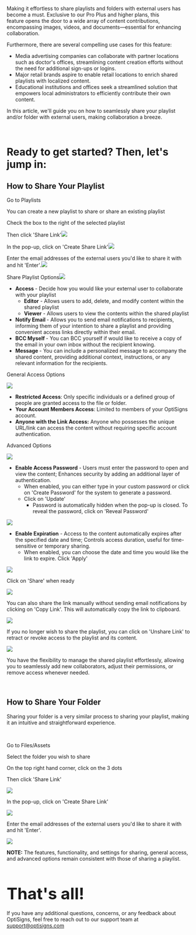 <p>Making it effortless to share playlists and folders with external users has become a must. Exclusive to our Pro Plus and higher plans, this feature opens the door to a wide array of content contributions, encompassing images, videos, and documents—essential for enhancing collaboration.</p>
<p>Furthermore, there are several compelling use cases for this feature:</p>
<ul>
<li>Media advertising companies can collaborate with partner locations such as doctor's offices, streamlining content creation efforts without the need for additional sign-ups or logins.</li>
<li>Major retail brands aspire to enable retail locations to enrich shared playlists with localized content.</li>
<li>Educational institutions and offices seek a streamlined solution that empowers local administrators to efficiently contribute their own content.</li>
</ul>
<p>In this article, we'll guide you on how to seamlessly share your playlist and/or folder with external users, making collaboration a breeze.</p>
<p> </p>
<h1 id="h_01HCGAEP5ZJ7ZS0QJ04689XJW8" class="rich-content-viewer_headerTwo__3f-vr rich-content-viewer_elementSpacing__208Ie blog-post-title-font _3aQMT _2J4pr css-x4x4qs rich-content-viewer_left__2p1aK _158eo _3_7DB"><strong>Ready to get started? Then, let's jump in:</strong></h1>
<h2 id="h_01HCGE7RKN17987VV6A0ZH768C"><strong>How to Share Your Playlist</strong></h2>
<p>Go to Playlists</p>
<p>You can create a new playlist to share or share an existing playlist</p>
<p>Check the box to the right of the selected playlist</p>
<p>Then click 'Share Link'<img src="https://support.optisigns.com/hc/article_attachments/21746509029395"></p>
<p>In the pop-up, click on 'Create Share Link'<img src="https://support.optisigns.com/hc/article_attachments/21746524473363"></p>
<p>Enter the email addresses of the external users you'd like to share it with and hit 'Enter'.<img src="https://support.optisigns.com/hc/article_attachments/21746541383699"></p>
<p>Share Playlist Options<img src="https://support.optisigns.com/hc/article_attachments/21746560932499"></p>
<ul>
<li>
<strong>Access </strong>- Decide how you would like your external user to collaborate with your playlist
<ul>
<li>
<strong>Editor</strong> - Allows users to add, delete, and modify content within the shared playlist</li>
<li>
<strong>Viewer</strong> - Allows users to view the contents within the shared playlist</li>
</ul>
</li>
<li>
<strong>Notify Email </strong>- Allows you to send email notifications to recipients, informing them of your intention to share a playlist and providing convenient access links directly within their email.</li>
<li>
<strong>BCC Myself </strong>- You can BCC yourself if would like to receive a copy of the email in your own inbox without the recipient knowing.</li>
<li>
<strong>Message </strong>- You can include a personalized message to accompany the shared content, providing additional context, instructions, or any relevant information for the recipients.</li>
</ul>
<p>General Access Options</p>
<p><img src="https://support.optisigns.com/hc/article_attachments/21745885762195"></p>
<ul>
<li>
<strong>Restricted Access</strong>: Only specific individuals or a defined group of people are granted access to the file or folder.</li>
<li>
<strong>Your Account Members Access</strong>: Limited to members of your OptiSigns account.</li>
<li>
<strong>Anyone with the Link Access:</strong> Anyone who possesses the unique URL/link can access the content without requiring specific account authentication.</li>
</ul>
<p>Advanced Options</p>
<p><img src="https://support.optisigns.com/hc/article_attachments/21746532979987"></p>
<ul>
<li>
<strong>Enable Access Password</strong> - Users must enter the password to open and view the content; Enhances security by adding an additional layer of authentication.
<ul>
<li>When enabled, you can either type in your custom password or click on 'Create Password' for the system to generate a password.</li>
<li>Click on 'Update'
<ul>
<li>Password is automatically hidden when the pop-up is closed. To reveal the password, click on 'Reveal Password'</li>
</ul>
</li>
</ul>
</li>
</ul>
<p class="wysiwyg-text-align-center"><img src="https://support.optisigns.com/hc/article_attachments/21746107146003"></p>
<ul>
<li>
<strong>Enable Expiration</strong> - Access to the content automatically expires after the specified date and time; Controls access duration, useful for time-sensitive or temporary sharing.
<ul>
<li>When enabled, you can choose the date and time you would like the link to expire. Click 'Apply'</li>
</ul>
</li>
</ul>
<p class="wysiwyg-text-align-center"><img src="https://support.optisigns.com/hc/article_attachments/21746198931347"></p>
<p>Click on 'Share' when ready</p>
<p class="wysiwyg-text-align-center"><img src="https://support.optisigns.com/hc/article_attachments/21746564730899"></p>
<p>You can also share the link manually without sending email notifications by clicking on 'Copy Link'. This will automatically copy the link to clipboard.</p>
<p class="wysiwyg-text-align-center"><img src="https://support.optisigns.com/hc/article_attachments/21746311068435"></p>
<p>If you no longer wish to share the playlist, you can click on 'Unshare Link' to retract or revoke access to the playlist and its content.</p>
<p class="wysiwyg-text-align-center"><img src="https://support.optisigns.com/hc/article_attachments/21746341100435"></p>
<p class="wysiwyg-text-align-left">You have the flexibility to manage the shared playlist effortlessly, allowing you to seamlessly add new collaborators, adjust their permissions, or remove access whenever needed.</p>
<p class="wysiwyg-text-align-left"> </p>
<h2 id="h_01HCGE826YQBWQQP374XB0RWGR"><strong>How to Share Your Folder</strong></h2>
<p>Sharing your folder is a very similar process to sharing your playlist, making it an intuitive and straightforward experience.</p>
<p> </p>
<p>Go to Files/Assets</p>
<p>Select the folder you wish to share</p>
<p>On the top right hand corner, click on the 3 dots</p>
<p>Then click 'Share Link'</p>
<p><img src="https://support.optisigns.com/hc/article_attachments/21746590244627"></p>
<p>In the pop-up, click on 'Create Share Link'</p>
<p class="wysiwyg-text-align-center"><img src="https://support.optisigns.com/hc/article_attachments/21746610159635"></p>
<p class="wysiwyg-text-align-left">Enter the email addresses of the external users you'd like to share it with and hit 'Enter'.</p>
<p class="wysiwyg-text-align-center"><img src="https://support.optisigns.com/hc/article_attachments/21746690978963"></p>
<p><strong>NOTE:</strong> The features, functionality, and settings for sharing, general access, and advanced options remain consistent with those of sharing a playlist.</p>
<p> </p>
<h2 id="h_01H9PA6AVXR5GJ8T3Q601CSTTY"><strong style="font-size: 2.1em;">That's all!</strong></h2>
<p>If you have any additional questions, concerns, or any feedback about OptiSigns, feel free to reach out to our support team at <a style="background-color: #ffffff;" href="mailto:support@optisigns.com" target="_self">support@optisigns.com</a></p>